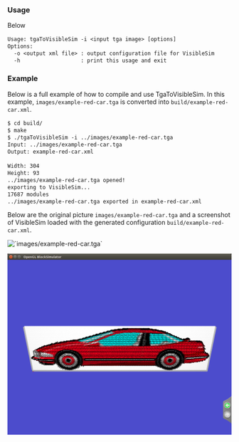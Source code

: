 
### Usage

Below 
```
Usage: tgaToVisibleSim -i <input tga image> [options]
Options:
  -o <output xml file> : output configuration file for VisibleSim
  -h                   : print this usage and exit
```

### Example

Below is a full example of how to compile and use TgaToVisibleSim. In this example, `images/example-red-car.tga` is converted into  `build/example-red-car.xml`.

```
$ cd build/
$ make
$ ./tgaToVisibleSim -i ../images/example-red-car.tga 
Input: ../images/example-red-car.tga
Output: example-red-car.xml

Width: 304
Height: 93
../images/example-red-car.tga opened!
exporting to VisibleSim...
17687 modules 
../images/example-red-car.tga exported in example-red-car.xml
```

Below are the original picture `images/example-red-car.tga` and a screenshot of VisibleSim loaded with the generated configuration `build/example-red-car.xml`.

![](images/example-red-car.tga?raw=true "`images/example-red-car.tga`")

![](screenshots/example-red-car-visiblesim.png?raw=true "Screenshot of VisibleSim when loaded with the configuration file `build/example-red-car.xml`")
